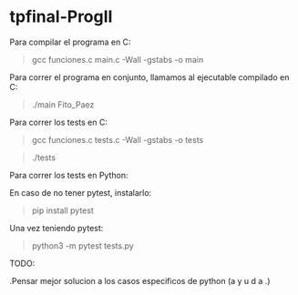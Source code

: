 # tpfinal-ProgII
Para compilar el programa en C:
> gcc funciones.c main.c -Wall -gstabs -o main

Para correr el programa en conjunto, llamamos al ejecutable compilado en C:
> ./main Fito_Paez

Para correr los tests en C:

> gcc funciones.c tests.c -Wall -gstabs -o tests

> ./tests

Para correr los tests en Python:

En caso de no tener pytest, instalarlo:
> pip install pytest

Una vez teniendo pytest:
> python3 -m pytest tests.py

TODO:

.Pensar mejor solucion a los casos especificos de python (a y u d a .)